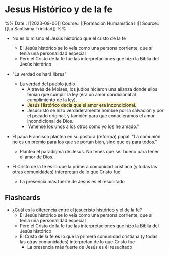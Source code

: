 # Jesus Histórico y de la fe

%%
Date:: [[2023-09-06]]
Course:: [[Formación Humanística III]]
Source:: [[La Santísima Trinidad]]
%%

- No es lo mismo el Jesús histórico que el cristo de la fe
	- El Jesús histórico se lo veía como una persona corriente, que sí tenía una personalidad especial
	- Pero el Cristo de la fe fue las interpretaciones que hizo la Biblia del Jesús histórico
- "La verdad os hará libres"
	- La verdad del pueblo judío
		- A través de Moises, los judíos hicieron una alianza donde ellos tenían que cumplir la ley (era un amor condicional al cumplimiento de la ley).
		- <mark style="background: #FFF3A3A6;">Jesús Histórico decía que el amor era incondicional. </mark>
		- Jesucristo se hizo verdaderamente hombre por la salvación y por el pecado original, y también para que conociéramos el amor incondicional de Dios.
		- "Ámense los unos a los otros como yo los he amado."
- El papa Francisco plantea en su postura (reforma) papal: "La comunión no es un premio para los que se portan bien, sino que es para todos." 
	- Plantea el paradigma de Jesus. No tenés que ser bueno para tener el amor de Dios.

- El Cristo de la fe es lo que la primera comunidad cristiana (y todas las otras comunidades) interpretan de lo que Cristo fue
	- La presencia más fuerte de Jesús es él resucitado


## Flashcards
- ¿Cuál es la diferencia entre el jesucristo histórico y el de la fe?
	- El Jesús histórico se lo veía como una persona corriente, que sí tenía una personalidad especial
	- Pero el Cristo de la fe fue las interpretaciones que hizo la Biblia del Jesús histórico
	- El Cristo de la fe es lo que la primera comunidad cristiana (y todas las otras comunidades) interpretan de lo que Cristo fue
		- La presencia más fuerte de Jesús es él resucitado